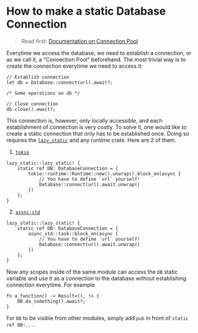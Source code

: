 # How to make a static Database Connection

> Read first: [Documentation on Connection Pool](https://www.sea-ql.org/SeaORM/docs/install-and-config/connection/)

Everytime we access the database, we need to establish a connection, or as we call it, a "Connection Pool" beforehand. The most trivial way is to create the connection everytime we need to access it:

```rust, no_run
// Establish connection
let db = Database::connect(url).await?;

/* Some operations on db */

// Close connection
db.close().await?;
```

This connection is, however, only locally accessible, and each establishment of connection is very costly. To solve it, one would like to create a static connection that only has to be established once. Doing so requires the [`lazy_static`](https://crates.io/crates/lazy_static) and any runtime crate. Here are 2 of them.

1. [`tokio`](https://crates.io/crates/tokio)
```rust, no_run
lazy_static::lazy_static! {
    static ref DB: DatabaseConnection = {
        tokio::runtime::Runtime::new().unwrap().block_on(async {
            // You have to define `url` yourself!
            Database::connect(url).await.unwrap()
        })
    };
}
```

2. [`async-std`](https://crates.io/crates/async-std)
```rust, no_run
lazy_static::lazy_static! {
    static ref DB: DatabaseConnection = {
        async_std::task::block_on(async {
            // You have to define `url` yourself!
            Database::connect(url).await.unwrap()
        })
    };
}
```

Now any scopes inside of the same module can access the `DB` static variable and use it as a connection to the database without establishing connection everytime. For example

```rust, no_run
fn a_function() -> Result<(), !> {
    DB.do_something().await?;
}
```

For `DB` to be visible from other modules, simply add `pub` in front of `static ref DB:...`.
